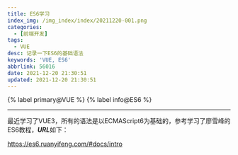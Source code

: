 ```yaml
---
title: ES6学习
index_img: /img_index/index/20211220-001.png
categories:
  - [前端开发]
tags:
  - VUE
desc: 记录一下ES6的基础语法
keywords: 'VUE, ES6'
abbrlink: 56016
date: 2021-12-20 21:30:51
updated: 2021-12-20 21:30:51
---
```



{% label primary@VUE %} {% label info@ES6 %}

<!--more-->
<hr />

最近学习了VUE3，所有的语法是以ECMAScript6为基础的，参考学习了廖雪峰的ES6教程，***URL***如下：

https://es6.ruanyifeng.com/#docs/intro
